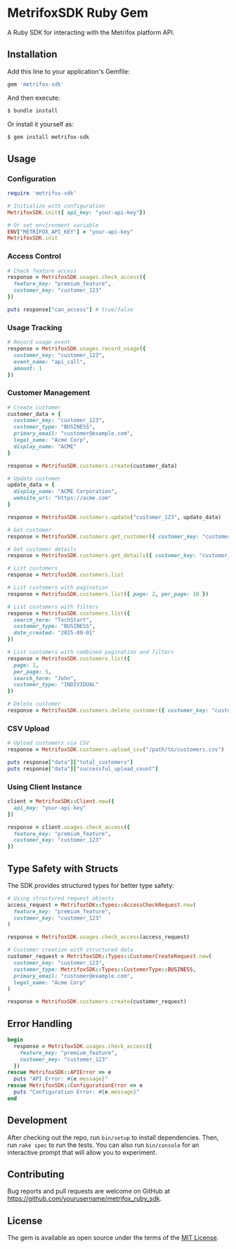 # MetrifoxSDK Ruby Gem

A Ruby SDK for interacting with the Metrifox platform API.

## Installation

Add this line to your application's Gemfile:

```ruby
gem 'metrifox-sdk'
```

And then execute:

```bash
$ bundle install
```

Or install it yourself as:

```bash
$ gem install metrifox-sdk
```

## Usage

### Configuration

```ruby
require 'metrifox-sdk'

# Initialize with configuration
MetrifoxSDK.init({ api_key: "your-api-key"})

# Or set environment variable
ENV["METRIFOX_API_KEY"] = "your-api-key"
MetrifoxSDK.init
```

### Access Control

```ruby
# Check feature access
response = MetrifoxSDK.usages.check_access({
  feature_key: "premium_feature",
  customer_key: "customer_123"
})

puts response["can_access"] # true/false
```

### Usage Tracking

```ruby
# Record usage event
response = MetrifoxSDK.usages.record_usage({
  customer_key: "customer_123",
  event_name: "api_call",
  amount: 1
})
```

### Customer Management

```ruby
# Create customer
customer_data = {
  customer_key: "customer_123",
  customer_type: "BUSINESS",
  primary_email: "customer@example.com",
  legal_name: "Acme Corp",
  display_name: "ACME"
}

response = MetrifoxSDK.customers.create(customer_data)

# Update customer
update_data = {
  display_name: "ACME Corporation",
  website_url: "https://acme.com"
}

response = MetrifoxSDK.customers.update("customer_123", update_data)

# Get customer
response = MetrifoxSDK.customers.get_customer({ customer_key: "customer_123" })

# Get customer details
response = MetrifoxSDK.customers.get_details({ customer_key: "customer_123" })

# List customers
response = MetrifoxSDK.customers.list

# List customers with pagination
response = MetrifoxSDK.customers.list({ page: 2, per_page: 10 })

# List customers with filters
response = MetrifoxSDK.customers.list({ 
  search_term: "TechStart",
  customer_type: "BUSINESS",
  date_created: "2025-09-01"
})

# List customers with combined pagination and filters
response = MetrifoxSDK.customers.list({ 
  page: 1,
  per_page: 5,
  search_term: "John",
  customer_type: "INDIVIDUAL"
})

# Delete customer
response = MetrifoxSDK.customers.delete_customer({ customer_key: "customer_123" })
```

### CSV Upload

```ruby
# Upload customers via CSV
response = MetrifoxSDK.customers.upload_csv("/path/to/customers.csv")

puts response["data"]["total_customers"]
puts response["data"]["successful_upload_count"]
```

### Using Client Instance

```ruby
client = MetrifoxSDK::Client.new({
  api_key: "your-api-key"
})

response = client.usages.check_access({
  feature_key: "premium_feature",
  customer_key: "customer_123"
})
```

## Type Safety with Structs

The SDK provides structured types for better type safety:

```ruby
# Using structured request objects
access_request = MetrifoxSDK::Types::AccessCheckRequest.new(
  feature_key: "premium_feature",
  customer_key: "customer_123"
)

response = MetrifoxSDK.usages.check_access(access_request)

# Customer creation with structured data
customer_request = MetrifoxSDK::Types::CustomerCreateRequest.new(
  customer_key: "customer_123",
  customer_type: MetrifoxSDK::Types::CustomerType::BUSINESS,
  primary_email: "customer@example.com",
  legal_name: "Acme Corp"
)

response = MetrifoxSDK.customers.create(customer_request)
```

## Error Handling

```ruby
begin
  response = MetrifoxSDK.usages.check_access({
    feature_key: "premium_feature",
    customer_key: "customer_123"
  })
rescue MetrifoxSDK::APIError => e
  puts "API Error: #{e.message}"
rescue MetrifoxSDK::ConfigurationError => e
  puts "Configuration Error: #{e.message}"
end
```

## Development

After checking out the repo, run `bin/setup` to install dependencies. Then, run `rake spec` to run the tests. You can also run `bin/console` for an interactive prompt that will allow you to experiment.

## Contributing

Bug reports and pull requests are welcome on GitHub at https://github.com/yourusername/metrifox_ruby_sdk.

## License

The gem is available as open source under the terms of the [MIT License](https://opensource.org/licenses/MIT).
